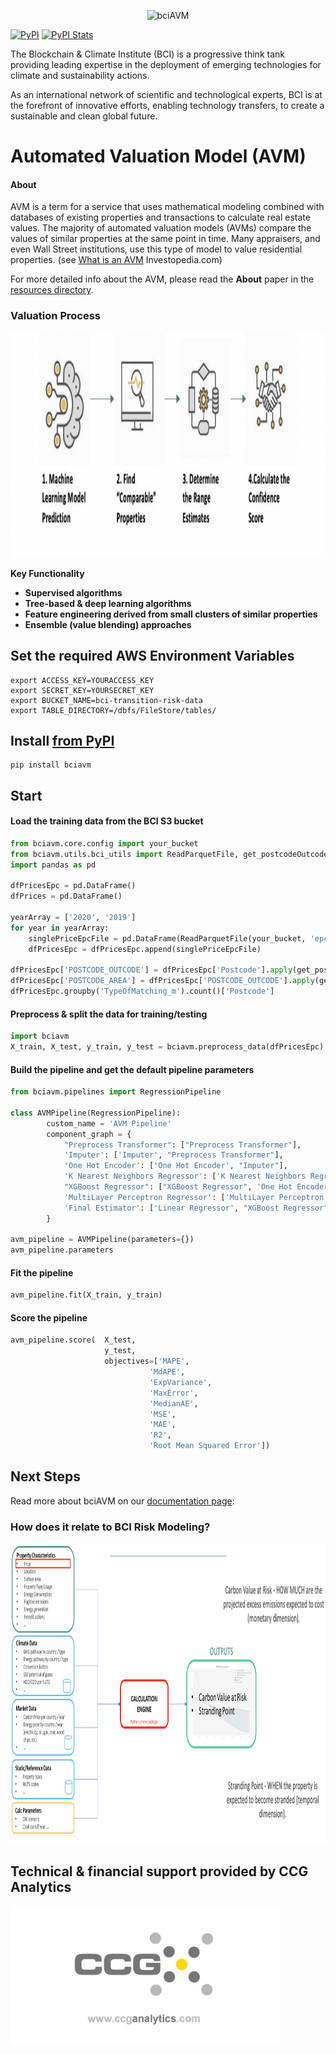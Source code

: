 <p align="center">
<img width=50% src="https://blockchainclimate.org/wp-content/uploads/2020/11/cropped-BCI_Logo_LR-400x333.png" alt="bciAVM" height="300"/>
</p>

[![PyPI](https://badge.fury.io/py/bciavm.svg?maxAge=2592000)](https://badge.fury.io/py/bciavm)
[![PyPI Stats](https://img.shields.io/badge/bciavm-avm-blue)](https://pypistats.org/packages/bciavm)

The Blockchain & Climate Institute (BCI) is a progressive think tank providing leading expertise in the deployment of emerging technologies for climate and sustainability actions. 

As an international network of scientific and technological experts, BCI is at the forefront of innovative efforts, enabling technology transfers, to create a sustainable and clean global future.

# Automated Valuation Model (AVM) 

#### About
AVM is a term for a service that uses mathematical modeling combined with databases of existing properties and transactions to calculate real estate values. 
The majority of automated valuation models (AVMs) compare the values of similar properties at the same point in time. 
Many appraisers, and even Wall Street institutions, use this type of model to value residential properties. (see [What is an AVM](https://www.investopedia.com/terms/a/automated-valuation-model.asp) Investopedia.com)

For more detailed info about the AVM, please read the **About** paper in the [resources directory](https://github.com/gcode-ai/bciavm/blob/4e0816b25dae021629e406194a72d3d805faecf0/resources/2021-BCI-AVM-About.pdf).

### Valuation Process
<img src="https://github.com/BlockchainClimateInstitute/microservice_price/blob/develop/resources/valuation_process.png" height="360" >

**Key Functionality**

* **Supervised algorithms** 
* **Tree-based & deep learning algorithms** 
* **Feature engineering derived from small clusters of similar properties** 
* **Ensemble (value blending) approaches** 

## Set the required AWS Environment Variables
```shell
export ACCESS_KEY=YOURACCESS_KEY
export SECRET_KEY=YOURSECRET_KEY
export BUCKET_NAME=bci-transition-risk-data
export TABLE_DIRECTORY=/dbfs/FileStore/tables/
```

## Install [from PyPI](https://pypi.org/project/bciavm/)
```shell
pip install bciavm
```

## Start

#### Load the training data from the BCI S3 bucket
```python
from bciavm.core.config import your_bucket
from bciavm.utils.bci_utils import ReadParquetFile, get_postcodeOutcode_from_postcode, get_postcodeArea_from_outcode, drop_outliers, preprocess_data
import pandas as pd

dfPricesEpc = pd.DataFrame()
dfPrices = pd.DataFrame()

yearArray = ['2020', '2019']
for year in yearArray:
    singlePriceEpcFile = pd.DataFrame(ReadParquetFile(your_bucket, 'epc_price_data/byDate/2021-02-04/parquet/' + year))
    dfPricesEpc = dfPricesEpc.append(singlePriceEpcFile)

dfPricesEpc['POSTCODE_OUTCODE'] = dfPricesEpc['Postcode'].apply(get_postcodeOutcode_from_postcode)
dfPricesEpc['POSTCODE_AREA'] = dfPricesEpc['POSTCODE_OUTCODE'].apply(get_postcodeArea_from_outcode)
dfPricesEpc.groupby('TypeOfMatching_m').count()['Postcode']
```


#### Preprocess & split the data for training/testing
```python
import bciavm
X_train, X_test, y_train, y_test = bciavm.preprocess_data(dfPricesEpc)
```

#### Build the pipeline and get the default pipeline parameters
```python
from bciavm.pipelines import RegressionPipeline

class AVMPipeline(RegressionPipeline):
        custom_name = 'AVM Pipeline'
        component_graph = {
            "Preprocess Transformer": ["Preprocess Transformer"],
            'Imputer': ['Imputer', "Preprocess Transformer"],
            'One Hot Encoder': ['One Hot Encoder', "Imputer"],
            'K Nearest Neighbors Regressor': ['K Nearest Neighbors Regressor', 'One Hot Encoder'],
            "XGBoost Regressor": ["XGBoost Regressor", 'One Hot Encoder'],
            'MultiLayer Perceptron Regressor': ['MultiLayer Perceptron Regressor',  'One Hot Encoder'],
            'Final Estimator': ['Linear Regressor', "XGBoost Regressor", 'MultiLayer Perceptron Regressor', 'K Nearest Neighbors Regressor']
        }
    
avm_pipeline = AVMPipeline(parameters={})
avm_pipeline.parameters
```


#### Fit the pipeline
```python
avm_pipeline.fit(X_train, y_train)
```


#### Score the pipeline
```python
avm_pipeline.score(  X_test, 
                     y_test, 
                     objectives=['MAPE',
                               'MdAPE',
                               'ExpVariance',
                               'MaxError',
                               'MedianAE',
                               'MSE',
                               'MAE',
                               'R2',
                               'Root Mean Squared Error'])
```


## Next Steps
Read more about bciAVM on our [documentation page](https://blockchainclimate.org/thought-leadership/#blog):

### How does it relate to BCI Risk Modeling?
<img src="https://github.com/BlockchainClimateInstitute/microservice_price/blob/develop/resources/crrem.png" height="480" >


## Technical & financial support provided by CCG Analytics 
<a href="https://www.ccganalytics.com">
    <img src="https://github.com/BlockchainClimateInstitute/microservice_price/blob/develop/resources/ccg_logo.jpg" alt="ccganalytics.com"  height="225" align="center"/>
</a>

